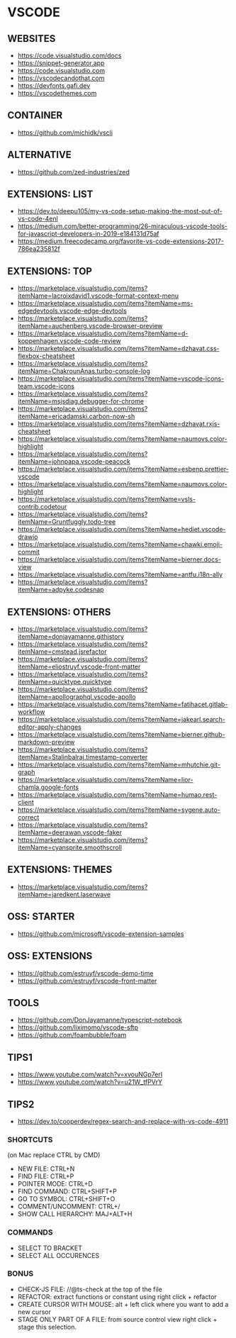 
# VSCODE

## WEBSITES

- https://code.visualstudio.com/docs
- https://snippet-generator.app
- https://code.visualstudio.com
- https://vscodecandothat.com
- https://devfonts.gafi.dev
- https://vscodethemes.com

## CONTAINER
- https://github.com/michidk/vscli

## ALTERNATIVE
- https://github.com/zed-industries/zed

## EXTENSIONS: LIST

- https://dev.to/deepu105/my-vs-code-setup-making-the-most-out-of-vs-code-4enl
- https://medium.com/better-programming/26-miraculous-vscode-tools-for-javascript-developers-in-2019-e184131d75af
- https://medium.freecodecamp.org/favorite-vs-code-extensions-2017-786ea235812f

## EXTENSIONS: TOP
- https://marketplace.visualstudio.com/items?itemName=lacroixdavid1.vscode-format-context-menu
- https://marketplace.visualstudio.com/items?itemName=ms-edgedevtools.vscode-edge-devtools
- https://marketplace.visualstudio.com/items?itemName=auchenberg.vscode-browser-preview
- https://marketplace.visualstudio.com/items?itemName=d-koppenhagen.vscode-code-review
- https://marketplace.visualstudio.com/items?itemName=dzhavat.css-flexbox-cheatsheet
- https://marketplace.visualstudio.com/items?itemName=ChakrounAnas.turbo-console-log
- https://marketplace.visualstudio.com/items?itemName=vscode-icons-team.vscode-icons
- https://marketplace.visualstudio.com/items?itemName=msjsdiag.debugger-for-chrome
- https://marketplace.visualstudio.com/items?itemName=ericadamski.carbon-now-sh
- https://marketplace.visualstudio.com/items?itemName=dzhavat.rxjs-cheatsheet
- https://marketplace.visualstudio.com/items?itemName=naumovs.color-highlight
- https://marketplace.visualstudio.com/items?itemName=johnpapa.vscode-peacock
- https://marketplace.visualstudio.com/items?itemName=esbenp.prettier-vscode
- https://marketplace.visualstudio.com/items?itemName=naumovs.color-highlight
- https://marketplace.visualstudio.com/items?itemName=vsls-contrib.codetour
- https://marketplace.visualstudio.com/items?itemName=Gruntfuggly.todo-tree
- https://marketplace.visualstudio.com/items?itemName=hediet.vscode-drawio
- https://marketplace.visualstudio.com/items?itemName=chawki.emoji-commit
- https://marketplace.visualstudio.com/items?itemName=bierner.docs-view
- https://marketplace.visualstudio.com/items?itemName=antfu.i18n-ally
- https://marketplace.visualstudio.com/items?itemName=adpyke.codesnap

## EXTENSIONS: OTHERS

- https://marketplace.visualstudio.com/items?itemName=donjayamanne.githistory
- https://marketplace.visualstudio.com/items?itemName=cmstead.jsrefactor
- https://marketplace.visualstudio.com/items?itemName=eliostruyf.vscode-front-matter
- https://marketplace.visualstudio.com/items?itemName=quicktype.quicktype
- https://marketplace.visualstudio.com/items?itemName=apollographql.vscode-apollo
- https://marketplace.visualstudio.com/items?itemName=fatihacet.gitlab-workflow
- https://marketplace.visualstudio.com/items?itemName=jakearl.search-editor-apply-changes
- https://marketplace.visualstudio.com/items?itemName=bierner.github-markdown-preview
- https://marketplace.visualstudio.com/items?itemName=Stalinbalraj.timestamp-converter
- https://marketplace.visualstudio.com/items?itemName=mhutchie.git-graph
- https://marketplace.visualstudio.com/items?itemName=lior-chamla.google-fonts
- https://marketplace.visualstudio.com/items?itemName=humao.rest-client
- https://marketplace.visualstudio.com/items?itemName=sygene.auto-correct
- https://marketplace.visualstudio.com/items?itemName=deerawan.vscode-faker
- https://marketplace.visualstudio.com/items?itemName=cyansprite.smoothscroll

## EXTENSIONS: THEMES
- https://marketplace.visualstudio.com/items?itemName=jaredkent.laserwave

## OSS: STARTER

- https://github.com/microsoft/vscode-extension-samples

## OSS: EXTENSIONS
- https://github.com/estruyf/vscode-demo-time
- https://github.com/estruyf/vscode-front-matter

## TOOLS
- https://github.com/DonJayamanne/typescript-notebook
- https://github.com/liximomo/vscode-sftp
- https://github.com/foambubble/foam

## TIPS1

- https://www.youtube.com/watch?v=xvouNGp7erI
- https://www.youtube.com/watch?v=u21W_tfPVrY

## TIPS2
- https://dev.to/cooperdev/regex-search-and-replace-with-vs-code-4911

### SHORTCUTS

(on Mac replace CTRL by CMD)

- NEW FILE: CTRL+N
- FIND FILE: CTRL+P
- POINTER MODE: CTRL+D
- FIND COMMAND: CTRL+SHIFT+P
- GO TO SYMBOL: CTRL+SHIFT+O
- COMMENT/UNCOMMENT: CTRL+/
- SHOW CALL HIERARCHY: MAJ+ALT+H

### COMMANDS

- SELECT TO BRACKET
- SELECT ALL OCCURENCES

### BONUS

- CHECK-JS FILE: //@ts-check at the top of the file
- REFACTOR: extract functions or constant using right click + refactor
- CREATE CURSOR WITH MOUSE: alt + left click where you want to add a new cursor
- STAGE ONLY PART OF A FILE: from source control view right click + stage this selection.